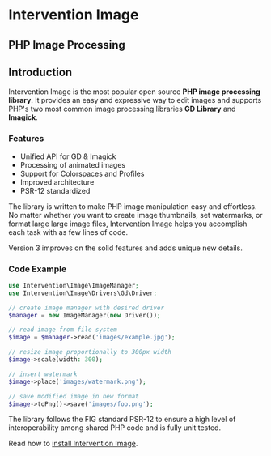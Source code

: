 # Intervention Image

## PHP Image Processing

## Introduction

Intervention Image is the most popular open source **PHP image processing
library**. It provides an easy and expressive way to edit images and supports
PHP's two most common image processing libraries **GD Library** and **Imagick**.

### Features

- Unified API for GD & Imagick
- Processing of animated images
- Support for Colorspaces and Profiles
- Improved architecture
- PSR-12 standardized

The library is written to make PHP image manipulation easy and effortless. No
matter whether you want to create image thumbnails, set watermarks, or format
large large image files, Intervention Image helps you accomplish each task with
as few lines of code.

Version 3 improves on the solid features and adds unique new details.

### Code Example

```php
use Intervention\Image\ImageManager;
use Intervention\Image\Drivers\Gd\Driver;

// create image manager with desired driver
$manager = new ImageManager(new Driver());

// read image from file system
$image = $manager->read('images/example.jpg');

// resize image proportionally to 300px width
$image->scale(width: 300);

// insert watermark
$image->place('images/watermark.png');

// save modified image in new format 
$image->toPng()->save('images/foo.png');

```

The library follows the FIG standard PSR-12 to ensure a high level of
interoperability among shared PHP code and is fully unit tested.

Read how to [install Intervention Image](/v3/introduction/installation).
